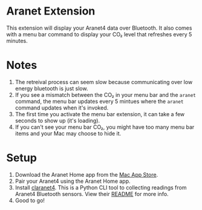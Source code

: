 # Aranet Extension

This extension will display your Aranet4 data over Bluetooth. It also comes with a menu bar command to display your CO₂ level that refreshes every 5 minutes.

# Notes

1. The retreival process can seem slow because communicating over low energy bluetooth is just slow.
2. If you see a mismatch between the CO₂ in your menu bar and the `aranet` command, the menu bar updates every 5 mintues where the `aranet` command updates when it's invoked.
3. The first time you activate the menu bar extension, it can take a few seconds to show up (it's loading).
4. If you can't see your menu bar CO₂, you might have too many menu bar items and your Mac may choose to hide it.

# Setup

1. Download the Aranet Home app from the [Mac App Store](https://apps.apple.com/us/app/aranet-home/id1392378465).
2. Pair your Aranet4 using the Aranet Home app.
3. Install [claranet4](https://github.com/bede/claranet4). This is a Python CLI tool to collecting readings from Aranet4 Bluetooth sensors. View their [README](https://github.com/bede/claranet4?tab=readme-ov-file#install) for more info.
4. Good to go!
